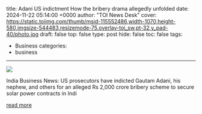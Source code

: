 title: Adani US indictment How the bribery drama allegedly unfolded
date: 2024-11-22 05:14:00 +0000
author: "TOI News Desk"
cover: https://static.toiimg.com/thumb/msid-115552486,width-1070,height-580,imgsize-544483,resizemode-75,overlay-toi_sw,pt-32,y_pad-40/photo.jpg
draft: false
top: false
type: post
hide: false
toc: false
tags:
  - Business
categories:
  - business
---

![](https://static.toiimg.com/thumb/msid-115552486,width-1070,height-580,imgsize-544483,resizemode-75,overlay-toi_sw,pt-32,y_pad-40/photo.jpg)

India Business News: US prosecutors have indicted Gautam Adani, his nephew, and others for an alleged Rs 2,000 crore bribery scheme to secure solar power contracts in Indi

[read more](https://timesofindia.indiatimes.com/business/india-business/adani-us-indictment-how-the-bribery-drama-allegedly-unfolded/articleshow/115550432.cms)
